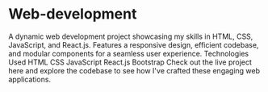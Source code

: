 # Web-development
A dynamic web development project showcasing my skills in HTML, CSS, JavaScript, and React.js. Features a responsive design, efficient codebase, and modular components for a seamless user experience.
Technologies Used
HTML
CSS
JavaScript
React.js
Bootstrap
Check out the live project here and explore the codebase to see how I've crafted these engaging web applications.





